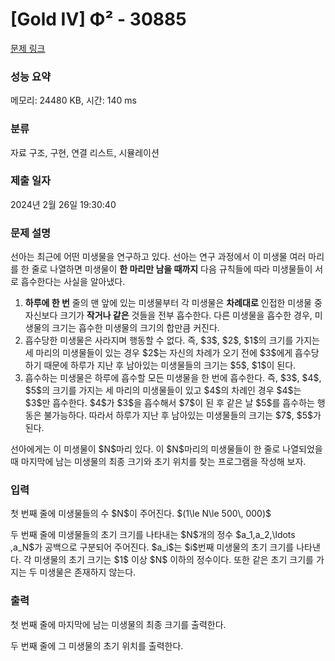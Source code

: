 # [Gold IV] Φ² - 30885 

[문제 링크](https://www.acmicpc.net/problem/30885) 

### 성능 요약

메모리: 24480 KB, 시간: 140 ms

### 분류

자료 구조, 구현, 연결 리스트, 시뮬레이션

### 제출 일자

2024년 2월 26일 19:30:40

### 문제 설명

<p>선아는 최근에 어떤 미생물을 연구하고 있다. 선아는 연구 과정에서 이 미생물 여러 마리를 한 줄로 나열하면 미생물이 <strong>한 마리만 남을 때까지</strong> 다음 규칙들에 따라 미생물들이 서로 흡수한다는 사실을 알아냈다.</p>

<ol>
	<li><strong>하루에 한 번</strong> 줄의 맨 앞에 있는 미생물부터 각 미생물은 <strong>차례대로</strong> 인접한 미생물 중 자신보다 크기가 <strong>작거나 같은</strong> 것들을 전부 흡수한다. 다른 미생물을 흡수한 경우, 미생물의 크기는 흡수한 미생물의 크기의 합만큼 커진다.</li>
	<li>흡수당한 미생물은 사라지며 행동할 수 없다. 즉, $3$, $2$, $1$의 크기를 가지는 세 마리의 미생물들이 있는 경우 $2$는 자신의 차례가 오기 전에 $3$에게 흡수당하기 때문에 하루가 지난 후 남아있는 미생물들의 크기는 $5$, $1$이 된다. </li>
	<li>흡수하는 미생물은 하루에 흡수할 모든 미생물을 한 번에 흡수한다. 즉, $3$, $4$, $5$의 크기를 가지는 세 마리의 미생물들이 있고 $4$의 차례인 경우 $4$는 $3$만 흡수한다. $4$가 $3$을 흡수해서 $7$이 된 후 같은 날 $5$를 흡수하는 행동은 불가능하다. 따라서 하루가 지난 후 남아있는 미생물들의 크기는 $7$, $5$가 된다.</li>
</ol>

<p>선아에게는 이 미생물이 $N$마리 있다. 이 $N$마리의 미생물들이 한 줄로 나열되었을 때 마지막에 남는 미생물의 최종 크기와 초기 위치를 찾는 프로그램을 작성해 보자.</p>

### 입력 

 <p>첫 번째 줄에 미생물들의 수 $N$이 주어진다. $(1\le N\le 500\, 000)$</p>

<p>두 번째 줄에 미생물들의 초기 크기를 나타내는 $N$개의 정수  $a_1,a_2,\ldots ,a_N$가 공백으로 구분되어 주어진다. $a_i$는 $i$번째 미생물의 초기 크기를 나타낸다. 각 미생물의 초기 크기는 $1$ 이상 $N$ 이하의 정수이다. 또한 같은 초기 크기를 가지는 두 미생물은 존재하지 않는다. </p>

### 출력 

 <p>첫 번째 줄에 마지막에 남는 미생물의 최종 크기를 출력한다.</p>

<p>두 번째 줄에 그 미생물의 초기 위치를 출력한다.</p>

